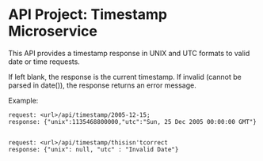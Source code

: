 
# API Project: Timestamp Microservice

This API provides a timestamp response in UNIX and UTC formats to valid date or time requests. 
  
If left blank, the response is the current timestamp. If invalid (cannot be parsed in date()), the response returns an error message.

Example:   
    
    request: <url>/api/timestamp/2005-12-15;  
    response: {"unix":1135468800000,"utc":"Sun, 25 Dec 2005 00:00:00 GMT"}
  
  
    request: <url>/api/timestamp/thisisn'tcorrect
    response: {"unix": null, "utc" : "Invalid Date"} 
  

